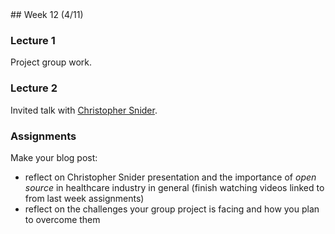 <div class="week">

<div class="week_heading" markdown="1">
## Week 12 (4/11)
</div>

<div class="column_materials"  markdown="1">

### Lecture 1

Project group work.

### Lecture 2

Invited talk with [Christopher Snider](https://www.linkedin.com/in/christopherasnider/).


</div>

<div class="column_assign"  markdown="1">

### Assignments

Make your blog post:
- reflect on Christopher Snider presentation and the importance of _open source_ in 
healthcare industry in general (finish watching videos linked to from last week assignments) 
- reflect on the challenges your group project is facing and 
how you plan to overcome them 




</div>
</div>
